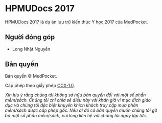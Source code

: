 # HPMUDocs 2017

HPMUDocs 2017 là dự án lưu trữ kiến thức Y học 2017 của MedPocket.

## Người đóng góp

- Long Nhật Nguyễn

## Bản quyền

Bản quyền &copy; MedPocket.

Cấp phép theo giấy phép [CC0-1.0](LICENSE).

*Xin lưu ý rằng chúng tôi không sở hữu bản quyền đối với một số phần mềm/sách. Chúng tôi chỉ chia sẻ điều này với khán giả vì mục đích giáo dục và chúng tôi đặc biệt khuyến khích khách truy cập mua phần mềm/sách được cấp phép gốc. Nếu ai đó có bản quyền muốn chúng tôi gỡ bỏ một số phần mềm/sách, vui lòng liên hệ với chúng tôi ngay lập tức.*
